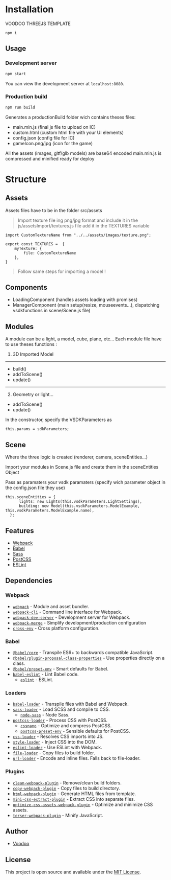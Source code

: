 # Installation

VOODOO THREEJS TEMPLATE

```
npm i
```

## Usage

### Development server

```bash
npm start
```

You can view the development server at `localhost:8080`.

### Production build

```bash
npm run build
```


Generates a productionBuild folder wich contains theses files: 

- main.min.js (final js file to upload on IC)
- custom.html (custom html file with your UI elements)
- config.json (config file for IC)
- gameIcon.png/jpg (icon for the game)


All the assets (images, gltf/glb models) are base64 encoded
main.min.js is compressed and minified ready for deploy




# Structure
## Assets
Assets files have to be in the folder src/assets
> Import texture file ing png/jpg format and include it in the js/assetsImport/textures.js file 
> add it in the TEXTURES variable

```
import CustomTextureName from "../../assets/images/texture.png";

export const TEXTURES =  {
    myTexture: {
        file: CustomTextureName
    },
}
```

> Follow same steps for importing a model !

## Components
- LoadingComponent (handles assets loading with promises)
- ManagerComponent (main setup(resize, mouseevents...), dispatching vsdkfunctions in scene/Scene.js file)

## Modules
A module can be a light, a model, cube, plane, etc...
Each module file have to use theses functions : 
  1. 3D Imported Model
  ____________________
  - build()
  - addToScene()
  - update()
  ____________________
  2. Geometry or light...
  - addToScene()
  - update()

In the constructor, specify the VSDKParameters as 
```
this.params = sdkParameters;
```

## Scene
Where the three logic is created (renderer, camera, sceneEntities...)

Import your modules in Scene.js file and create them in the sceneEntities Object

Pass as paramaters your vsdk paramaters (specify wich parameter object in the config.json file they use)
```
this.sceneEntities = {
      lights: new Lights(this.vsdkParameters.LightSettings),
      building: new Model(this.vsdkParameters.ModelExample, this.vsdkParameters.ModelExample.name),
  };
```
## Features

- [Webpack](https://webpack.js.org/)
- [Babel](https://babeljs.io/)
- [Sass](https://sass-lang.com/)
- [PostCSS](https://postcss.org/)
- [ESLint](https://eslint.org/)

## Dependencies

### Webpack

- [`webpack`](https://github.com/webpack/webpack) - Module and asset bundler.
- [`webpack-cli`](https://github.com/webpack/webpack-cli) - Command line interface for Webpack.
- [`webpack-dev-server`](https://github.com/webpack/webpack-dev-server) - Development server for Webpack.
- [`webpack-merge`](https://github.com/survivejs/webpack-merge) - Simplify development/production configuration
- [`cross-env`](https://github.com/kentcdodds/cross-env) - Cross platform configuration.

### Babel

- [`@babel/core`](https://www.npmjs.com/package/@babel/core) - Transpile ES6+ to backwards compatible JavaScript.
- [`@babel/plugin-proposal-class-properties`](https://babeljs.io/docs/en/babel-plugin-proposal-class-properties) - Use properties directly on a class.
- [`@babel/preset-env`](https://babeljs.io/docs/en/babel-preset-env) - Smart defaults for Babel.
- [`babel-eslint`](https://github.com/babel/babel-eslint) - Lint Babel code.
  - [`eslint`](https://github.com/eslint/eslint) - ESLint.

### Loaders

- [`babel-loader`](https://webpack.js.org/loaders/babel-loader/) - Transpile files with Babel and Webpack.
- [`sass-loader`](https://webpack.js.org/loaders/sass-loader/) - Load SCSS and compile to CSS.
  - [`node-sass`](https://github.com/sass/node-sass) - Node Sass.
- [`postcss-loader`](https://webpack.js.org/loaders/postcss-loader/) - Process CSS with PostCSS.
  - [`cssnano`](https://github.com/cssnano/cssnano) - Optimize and compress PostCSS.
  - [`postcss-preset-env`](https://www.npmjs.com/package/postcss-preset-env) - Sensible defaults for PostCSS.
- [`css-loader`](https://webpack.js.org/loaders/css-loader/) - Resolves CSS imports into JS.
- [`style-loader`](https://webpack.js.org/loaders/style-loader/) - Inject CSS into the DOM.
- [`eslint-loader`](https://webpack.js.org/loaders/eslint-loader/) - Use ESLint with Webpack.
- [`file-loader`](https://webpack.js.org/loaders/file-loader/) - Copy files to build folder.
- [`url-loader`](https://webpack.js.org/loaders/url-loader/) - Encode and inline files. Falls back to file-loader.

### Plugins

- [`clean-webpack-plugin`](https://github.com/johnagan/clean-webpack-plugin) - Remove/clean build folders.
- [`copy-webpack-plugin`](https://github.com/webpack-contrib/copy-webpack-plugin) - Copy files to build directory.
- [`html-webpack-plugin`](https://github.com/jantimon/html-webpack-plugin) - Generate HTML files from template.
- [`mini-css-extract-plugin`](https://github.com/webpack-contrib/mini-css-extract-plugin) - Extract CSS into separate files.
- [`optimize-css-assets-webpack-plugin`](https://github.com/NMFR/optimize-css-assets-webpack-plugin) - Optimize and minimize CSS assets.
- [`terser-webpack-plugin`](https://github.com/webpack-contrib/terser-webpack-plugin) - Minify JavaScript.

## Author

- [Voodoo](https://www.voodoo.com)

## License

This project is open source and available under the [MIT License](LICENSE).
